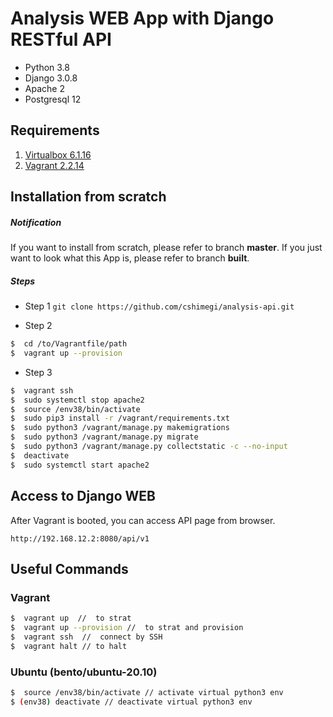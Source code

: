 # Analysis WEB App with Django RESTful API
* Python 3.8
* Django 3.0.8
* Apache 2
* Postgresql 12


## Requirements
1. [Virtualbox 6.1.16](https://www.virtualbox.org/wiki/Downloads)
2. [Vagrant 2.2.14](https://www.vagrantup.com/downloads)

## Installation from scratch
##### Notification
If you want to install from scratch, please refer to branch **master**.
If you just want to look what this App is, please refer to branch **built**.

##### Steps
* Step 1
`git clone https://github.com/cshimegi/analysis-api.git`

* Step 2
```bash
$  cd /to/Vagrantfile/path
$  vagrant up --provision
```

* Step 3
```bash
$  vagrant ssh
$  sudo systemctl stop apache2
$  source /env38/bin/activate
$  sudo pip3 install -r /vagrant/requirements.txt
$  sudo python3 /vagrant/manage.py makemigrations
$  sudo python3 /vagrant/manage.py migrate
$  sudo python3 /vagrant/manage.py collectstatic -c --no-input
$  deactivate
$  sudo systemctl start apache2
```

## Access to Django WEB
After Vagrant is booted, you can access API page from browser.

`http://192.168.12.2:8080/api/v1`

## Useful Commands
### Vagrant
```bash
$  vagrant up  //  to strat
$  vagrant up --provision //  to strat and provision
$  vagrant ssh  //  connect by SSH
$  vagrant halt // to halt
```

### Ubuntu (bento/ubuntu-20.10)
```bash
$  source /env38/bin/activate // activate virtual python3 env
$ (env38) deactivate // deactivate virtual python3 env
```
